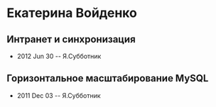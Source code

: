# Екатерина Войденко

## Интранет и синхронизация
- 2012 Jun 30 -- Я.Субботник    
## Горизонтальное масштабирование MySQL
- 2011 Dec 03 -- Я.Субботник    
